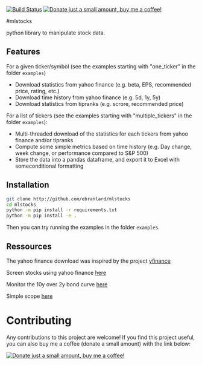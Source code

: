[![Build Status](https://travis-ci.com/ebranlard/mlstocks.svg?branch=master)](https://travis-ci.com/ebranlard/mlstocks)
<a href="https://www.buymeacoffee.com/hTpOQGl" rel="nofollow"><img alt="Donate just a small amount, buy me a coffee!" src="https://warehouse-camo.cmh1.psfhosted.org/1c939ba1227996b87bb03cf029c14821eab9ad91/68747470733a2f2f696d672e736869656c64732e696f2f62616467652f446f6e6174652d4275792532306d6525323061253230636f666665652d79656c6c6f77677265656e2e737667"></a>


#mlstocks

python library to manipulate stock data.

## Features

For a given ticker/symbol (see the examples starting with "one\_ticker" in the folder `examples`)

- Download statistics from yahoo finance (e.g. beta, EPS, recommended price, rating, etc.)
- Download time history from yahoo finance (e.g. 5d, 1y, 5y)
- Download statistics from tipranks (e.g. scrore, recommended price)


For a list of tickers (see the examples starting with "multiple\_tickers" in the folder `examples`):

- Multi-threaded download of the statistics for each tickers from yahoo finance and/or tipranks
- Compute some simple metrics based on time history (e.g. Day change, week change, or performance compared to S&P 500)
- Store the data into a pandas dataframe, and export it to Excel with someconditional formatting


## Installation

```bash
git clone http://github.com/ebranlard/mlstocks
cd mlstocks
python -m pip install -r requirements.txt
python -m pip install -e .
```

Then you can try running the examples in the folder `examples`.




## Ressources
The yahoo finance download was inspired by the project [yfinance](https://github.com/ranaroussi/yfinance/)

Screen stocks using yahoo finance [here](https://finance.yahoo.com/screener)

Monitor the 10y over 2y bond curve [here](https://ycharts.com/indicators/10_2_year_treasury_yield_spread)

Simple scope [here](https://simplywall.st/discover/)


# Contributing
Any contributions to this project are welcome! If you find this project useful, you can also buy me a coffee (donate a small amount) with the link below:


<a href="https://www.buymeacoffee.com/hTpOQGl" rel="nofollow"><img alt="Donate just a small amount, buy me a coffee!" src="https://warehouse-camo.cmh1.psfhosted.org/1c939ba1227996b87bb03cf029c14821eab9ad91/68747470733a2f2f696d672e736869656c64732e696f2f62616467652f446f6e6174652d4275792532306d6525323061253230636f666665652d79656c6c6f77677265656e2e737667"></a>
